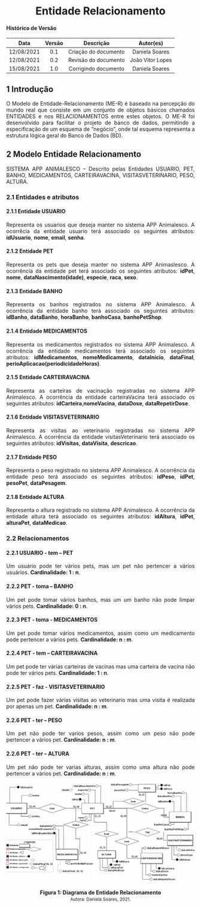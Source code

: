 # <center> Entidade Relacionamento

#### Histórico de Versão

|    Data    | Versão |      Descrição       |     Autor(es)     |
| :--------: | :----: | :------------------: | :---------------: |
| 12/08/2021 |  0.1   | Criação do documento | Daniela Soares  |
| 12/08/2021 |  0.2   | Revisão do documento | João Vitor Lopes |
| 15/08/2021 |  1.0   | Corrigindo documento | Daniela Soares |

## 1 Introdução
<div align="justify">
O Modelo de Entidade-Relacionamento (ME-R) é baseado na percepção do mundo real que consiste em um conjunto de objetos básicos chamados ENTIDADES e nos RELACIONAMENTOS entre estes objetos.
O ME-R foi desenvolvido para facilitar o projeto de banco de dados, permitindo a especificação de um esquema de “negócio”, onde tal esquema representa a estrutura lógica geral do Banco de Dados (BD).

## 2 Modelo Entidade Relacionamento

SISTEMA APP ANIMALESCO – Descrito pelas Entidades USUARIO, PET, BANHO, MEDICAMENTOS, CARTEIRAVACINA, VISITASVETERINARIO, PESO, ALTURA.

### 2.1 Entidades e atributos
#### 2.1.1 Entidade USUARIO
Representa os usuarios que deseja manter no sistema APP Animalesco. A ocorrêcia da entidade usuario terá associado os seguintes atributos: **idUsuario**, **nome**, **email**, **senha**.

#### 2.1.2 Entidade PET
Representa os pets que deseja manter no sistema APP Animaslesco. A ocorrência da entidade pet terá associado os seguintes atributos: **idPet**, **nome**, **dataNascimento(idade)**, **especie**, **raca**, **sexo**.

#### 2.1.3 Entidade BANHO
Representa os banhos registrados no sistema APP Animalesco. A ocorrência da entidade banho terá associado os seguintes atributos: **idBanho**,  **dataBanho**, **horaBanho**, **banhoCasa**, **banhoPetShop**.

#### 2.1.4 Entidade MEDICAMENTOS
Representa os medicamentos registrados no sistema APP Animalesco. A ocorrência da entidade medicamentos terá associado os seguintes atributos: **idMedicamentos**, **nomeMedicamento**, **dataInicio**, **dataFinal**, **perioAplicacao(periodicidadeHoras)**.

#### 2.1.5 Entidade CARTEIRAVACINA
Representa as carteiras de vacinação registradas no sistema APP Animalesco. A ocorrência da entidade carteiraVacina terá associado os seguintes atributos: **idCarteira**,**nomeVacina**, **dataDose**, **dataRepetirDose**.

#### 2.1.6 Entidade VISITASVETERINARIO
Representa as visitas ao veterinario registradas no sistema APP Animalesco. A ocorrência da entidade visitasVeterinario terá associado os seguintes atributos: **idVisitas**, **dataVisita**, **descricao**.

#### 2.1.7 Entidade PESO
Representa o peso registrado no sistema APP Animalesco. A ocorrência da entidade peso terá associado os seguintes atributos: **idPeso**, **idPet**, **pesoPet**, **dataPesagem**.

#### 2.1.8 Entidade ALTURA
Representa o altura registrado no sistema APP Animalesco. A ocorrência da entidade altura terá associado os seguintes atributos: **idAltura**, **idPet**, **alturaPet**, **dataMedicao**.

### 2.2 Relacionamentos

#### 2.2.1 USUARIO - tem – PET
Um usuário pode ter vários pets, mas um pet não pertencer a vários usuários. **Cardinalidade: 1 : n**.

#### 2.2.2 PET - toma – BANHO
Um pet pode tomar vários banhos, mas um  um banho não  pode limpar vários pets. 
**Cardinalidade: 0 : n**.

#### 2.2.3 PET - toma -  MEDICAMENTOS
Um pet pode tomar vários medicamentos, assim como um medicamento pode pertencer a vários pets. **Cardinalidade: n : m**.

#### 2.2.4 PET - tem – CARTEIRAVACINA
Um pet pode ter várias carteiras de vacinas mas uma carteira de vacina não pode ter  vários pets. **Cardinalidade: 1 : n**.

#### 2.2.5 PET - faz -  VISITASVETERINARIO
Um pet pode fazer várias visitas ao veterinario mas uma visita é realizada por apenas um pet. **Cardinalidade: n : m**.

#### 2.2.6 PET - ter – PESO
Um pet não pode ter varios pesos, assim como um peso não pode pertencer a vários pet. **Cardinalidade: n : m**.

#### 2.2.6 PET - ter – ALTURA
Um pet não pode ter varias alturas, assim como uma altura não pode pertencer a vários pet. **Cardinalidade: n : m**.

</div>

<p align='center'>
    <img src='https://raw.githubusercontent.com/UnBArqDsw2021-1/2021.1_G01_Animalesco_docs/71-EntidadeRelacionamento/docs/assets/images/mer.png'>
    <figcaption align='center'>
        <b>Figura 1: Diagrama de Entidade Relacionamento</b>
        <br>
        <small>Autora: Daniela Soares, 2021.</small>
    </figcaption>
</p>
